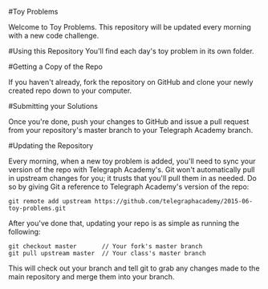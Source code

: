 #Toy Problems

Welcome to Toy Problems. This repository will be updated every morning with a new
code challenge.

#Using this Repository
You'll find each day's toy problem in its own folder.

#Getting a Copy of the Repo

If you haven't already, fork the repository on GitHub and clone your newly created
repo down to your computer. 

#Submitting your Solutions

Once you're done, push your changes to GitHub and issue a pull request from your
repository's master branch to your Telegraph Academy branch.

#Updating the Repository

Every morning, when a new toy problem is added, you'll need to sync your version of
the repo with Telegraph Academy's. Git won't automatically pull in upstream changes for
you; it trusts that you'll pull them in as needed. Do so by giving Git a reference
to Telegraph Academy's version of the repo:

    git remote add upstream https://github.com/telegraphacademy/2015-06-toy-problems.git

After you've done that, updating your repo is as simple as running the following:

    git checkout master       // Your fork's master branch
    git pull upstream master  // Your class's master branch

This will check out your branch and tell git to grab any changes made to the main
repository and merge them into your branch.
